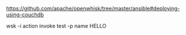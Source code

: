 https://github.com/apache/openwhisk/tree/master/ansible#deploying-using-couchdb

wsk -i action invoke test -p name HELLO

